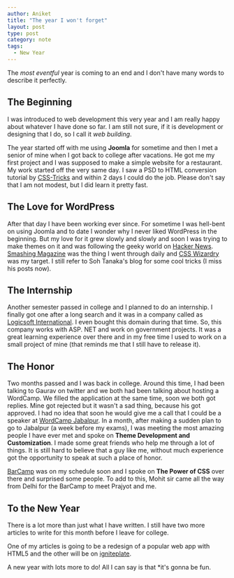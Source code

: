 ```yaml
---
author: Aniket
title: "The year I won't forget"
layout: post
type: post
category: note
tags:
  - New Year
---
```

The *most eventful* year is coming to an end and I don't have many words to describe it perfectly.

## The Beginning

I was introduced to web development this very year and I am really happy about whatever I have done so far. I am still not sure, if it is development or designing that I do, so I call it *web building*.

The year started off with me using **Joomla** for sometime and then I met a senior of mine when I got back to college after vacations. He got me my first project and I was supposed to make a simple website for a restaurant. My work started off the very same day. I saw a PSD to HTML conversion tutorial by [CSS-Tricks](http://css-tricks.com) and within 2 days I could do the job. Please don't say that I am not modest, but I did learn it pretty fast.

## The Love for WordPress

After that day I have been working ever since. For sometime I was hell-bent on using Joomla and to date I wonder why I never liked WordPress in the beginning. But my love for it grew slowly and slowly and soon I was trying to make themes on it and was following the geeky world on [Hacker News](http://news.ycombinator.com). [Smashing Magazine](http://www.smashingmagazine.com) was the thing I went through daily and [CSS Wizardry](http://csswizardry.com) was my target. I still refer to Soh Tanaka's blog for some cool tricks (I miss his posts now).

## The Internship

Another semester passed in college and I planned to do an internship. I finally got one after a long search and it was in a company called as [Logicsoft International](http://www.lsipl.com). I even bought this domain during that time. So, this company works with ASP. NET and work on government projects. It was a great learning experience over there and in my free time I used to work on a small project of mine (that reminds me that I still have to release it).

## The Honor

Two months passed and I was back in college. Around this time, I had been talking to Gaurav on twitter and we both had been talking about hosting a WordCamp. We filled the application at the same time, soon we both got replies. Mine got rejected but it wasn't a sad thing, because his got approved. I had no idea that soon he would give me a call that I could be a speaker at [WordCamp Jabalpur](http://2011.jabalpur.wordcamp.org). In a month, after making a sudden plan to go to Jabalpur (a week before my exams), I was meeting the most amazing people I have ever met and spoke on **Theme Development and Customization**. I made some great friends who help me through a lot of things. It is still hard to believe that a guy like me, without much experience got the opportunity to speak at such a place of honor.

[BarCamp](http://www.barcampgoa.org) was on my schedule soon and I spoke on **The Power of CSS** over there and surprised some people. To add to this, Mohit sir came all the way from Delhi for the BarCamp to meet Prajyot and me.

## To the New Year

There is a lot more than just what I have written. I still have two more articles to write for this month before I leave for college.

One of my articles is going to be a redesign of a popular web app with HTML5 and the other will be on [igniteplate](https://github.com/aniketpant/igniteplate).

A new year with lots more to do!
All I can say is that *it's gonna be fun.